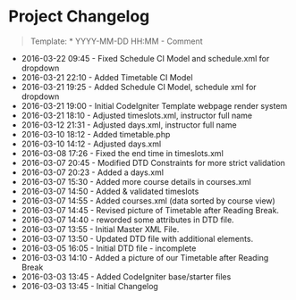 # Project Changelog
>Template: * YYYY-MM-DD HH:MM - Comment

* 2016-03-22 09:45 - Fixed Schedule CI Model and schedule.xml for dropdown
* 2016-03-21 22:10 - Added Timetable CI Model
* 2016-03-21 19:25 - Added Schedule CI Model, schedule xml for dropdown
* 2016-03-21 19:00 - Initial CodeIgniter Template webpage render system
* 2016-03-21 18:10 - Adjusted timeslots.xml, instructor full name
* 2016-03-12 21:31 - Adjusted days.xml, instructor full name
* 2016-03-10 18:12 - Added timetable.php
* 2016-03-10 14:12 - Adjusted days.xml
* 2016-03-08 17:26 - Fixed the end time in timeslots.xml
* 2016-03-07 20:45 - Modified DTD Constraints for more strict validation
* 2016-03-07 20:23 - Added a days.xml
* 2016-03-07 15:30 - Added more course details in courses.xml
* 2016-03-07 14:50 - Added & validated timeslots
* 2016-03-07 14:55 - Added courses.xml (data sorted by course view)
* 2016-03-07 14:45 - Revised picture of Timetable after Reading Break.
* 2016-03-07 14:40 - reworded some attributes in DTD file.
* 2016-03-07 13:55 - Initial Master XML File.
* 2016-03-07 13:50 - Updated DTD file with additional elements.
* 2016-03-05 16:05 - Initial DTD file - incomplete
* 2016-03-03 14:10 - Added a picture of our Timetable after Reading Break
* 2016-03-03 13:45 - Added CodeIgniter base/starter files
* 2016-03-03 13:45 - Initial Changelog